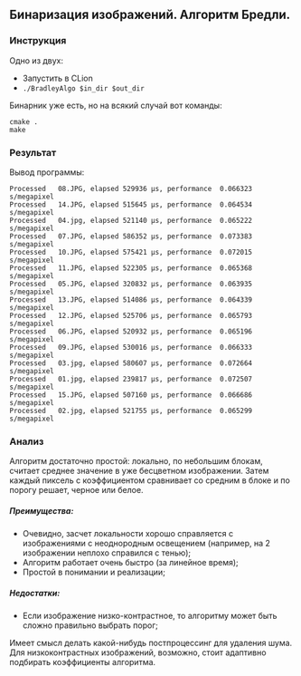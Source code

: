 ## Бинаризация изображений. Алгоритм Бредли.

### Инструкция

Одно из двух:
- Запустить в CLion
- `./BradleyAlgo $in_dir $out_dir`

Бинарник уже есть, но на всякий случай вот команды:
```
cmake . 
make
```

### Результат
Вывод программы:
```
Processed	08.JPG, elapsed	529936 μs, performance	0.066323 s/megapixel
Processed	14.JPG, elapsed	515645 μs, performance	0.064534 s/megapixel
Processed	04.jpg, elapsed	521140 μs, performance	0.065222 s/megapixel
Processed	07.JPG, elapsed	586352 μs, performance	0.073383 s/megapixel
Processed	10.JPG, elapsed	575421 μs, performance	0.072015 s/megapixel
Processed	11.JPG, elapsed	522305 μs, performance	0.065368 s/megapixel
Processed	05.JPG, elapsed	320832 μs, performance	0.063935 s/megapixel
Processed	13.JPG, elapsed	514086 μs, performance	0.064339 s/megapixel
Processed	12.JPG, elapsed	525706 μs, performance	0.065793 s/megapixel
Processed	06.JPG, elapsed	520932 μs, performance	0.065196 s/megapixel
Processed	09.JPG, elapsed	530016 μs, performance	0.066333 s/megapixel
Processed	03.jpg, elapsed	580607 μs, performance	0.072664 s/megapixel
Processed	01.jpg, elapsed	239817 μs, performance	0.072507 s/megapixel
Processed	15.JPG, elapsed	507160 μs, performance	0.066686 s/megapixel
Processed	02.jpg, elapsed	521755 μs, performance	0.065299 s/megapixel

```
### Анализ

Алгоритм достаточно простой: локально, по небольшим блокам, считает среднее значение в уже бесцветном изображении. 
Затем каждый пиксель с коэффициентом сравнивает со средним в блоке и по порогу решает, черное или белое.

##### Преимущества:
- Очевидно, засчет локальности хорошо справляется с изображениями с неоднородным освещением (например, на 2 изображении неплохо справился с тенью);
- Алгоритм работает очень быстро (за линейное время);
- Простой в понимании и реализации;
##### Недостатки:
- Если изображение низко-контрастное, то алгоритму может быть сложно правильно выбрать порог;

Имеет смысл делать какой-нибудь постпроцессинг для удаления шума. Для низкоконтрастных изображений, возможно, стоит адаптивно подбирать коэффициенты алгоритма.